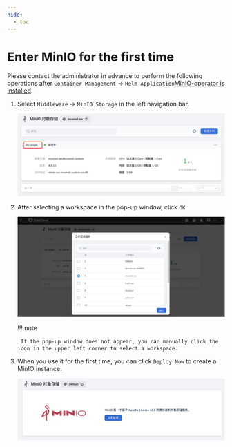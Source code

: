 ```yaml
---
hide:
  - toc
---
```


# Enter MinIO for the first time

Please contact the administrator in advance to perform the following operations after `Container Management` -> `Helm Application`[MinIO-operator is installed](../quickstart/install.md).

1. Select `Middleware` -> `MinIO Storage` in the left navigation bar.

    ![](../images/view01.png)

2. After selecting a workspace in the pop-up window, click `OK`.

    ![](../images/login02.png)

    !!! note

        If the pop-up window does not appear, you can manually click the icon in the upper left corner to select a workspace.

3. When you use it for the first time, you can click `Deploy Now` to create a MinIO instance.

    ![](../images/what03.png)
